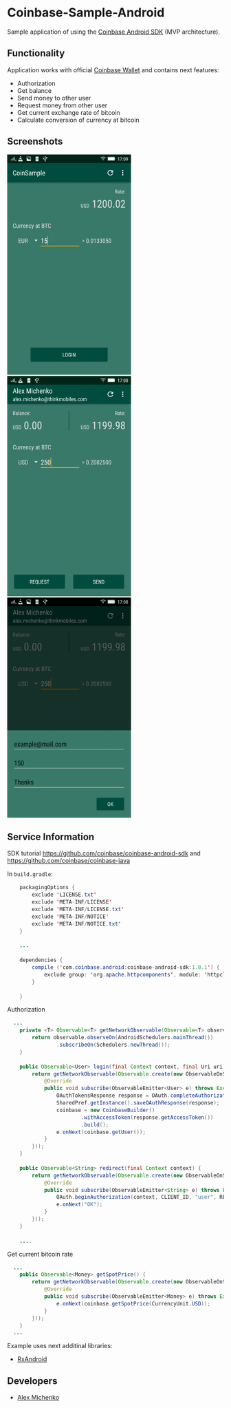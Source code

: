 # Coinbase-Sample-Android

Sample application of using the <a href="https://github.com/coinbase/coinbase-android-sdk">Coinbase Android SDK</a> (MVP architecture).

## Functionality

Application works with official <a href="https://www.coinbase.com">Coinbase Wallet</a> and contains next features: 
* Authorization
* Get balance
* Send money to other user
* Request money from other user
* Get current exchange rate of bitcoin
* Calculate conversion of currency at bitcoin

## Screenshots
<img src="screenshots/Screenshot_1.jpeg" width="288" height="512">&nbsp;
<img src="screenshots/Screenshot_2.jpeg" width="288" height="512">&nbsp;
<img src="screenshots/Screenshot_3.jpeg" width="288" height="512">

## Service Information
SDK tutorial https://github.com/coinbase/coinbase-android-sdk and https://github.com/coinbase/coinbase-java

In `build.gradle`:
```java
    packagingOptions {
        exclude 'LICENSE.txt'
        exclude 'META-INF/LICENSE'
        exclude 'META-INF/LICENSE.txt'
        exclude 'META-INF/NOTICE'
        exclude 'META-INF/NOTICE.txt'
    }
    
    ...
    
    dependencies {
        compile ('com.coinbase.android:coinbase-android-sdk:1.0.1') {
            exclude group: 'org.apache.httpcomponents', module: 'httpclient'
        }
        
    }
```

Authorization
```java
  ...
    private <T> Observable<T> getNetworkObservable(Observable<T> observable) {
        return observable.observeOn(AndroidSchedulers.mainThread())
                .subscribeOn(Schedulers.newThread());
    }

    public Observable<User> login(final Context context, final Uri uri) {
        return getNetworkObservable(Observable.create(new ObservableOnSubscribe<User>() {
            @Override
            public void subscribe(ObservableEmitter<User> e) throws Exception {
                OAuthTokensResponse response = OAuth.completeAuthorization(context, CLIENT_ID, CLIENT_SECRET, uri);
                SharedPref.getInstance().saveOAuthResponse(response);
                coinbase = new CoinbaseBuilder()
                        .withAccessToken(response.getAccessToken())
                        .build();
                e.onNext(coinbase.getUser());
            }
        }));
    }

    public Observable<String> redirect(final Context context) {
        return getNetworkObservable(Observable.create(new ObservableOnSubscribe<String>() {
            @Override
            public void subscribe(ObservableEmitter<String> e) throws Exception {
                OAuth.beginAuthorization(context, CLIENT_ID, "user", REDIRECT_URI, null);
                e.onNext("OK");
            }
        }));
    }
    
    ....
```
Get current bitcoin rate
```java
  ...
    public Observable<Money> getSpotPrice() {
        return getNetworkObservable(Observable.create(new ObservableOnSubscribe<Money>() {
            @Override
            public void subscribe(ObservableEmitter<Money> e) throws Exception {
                e.onNext(coinbase.getSpotPrice(CurrencyUnit.USD));
            }
        }));
    }
  ...
```


Example uses next additinal libraries:
* <a href="https://github.com/ReactiveX/RxAndroid">RxAndroid</a>

## Developers

* [Alex Michenko](https://github.com/alex-michenko)

